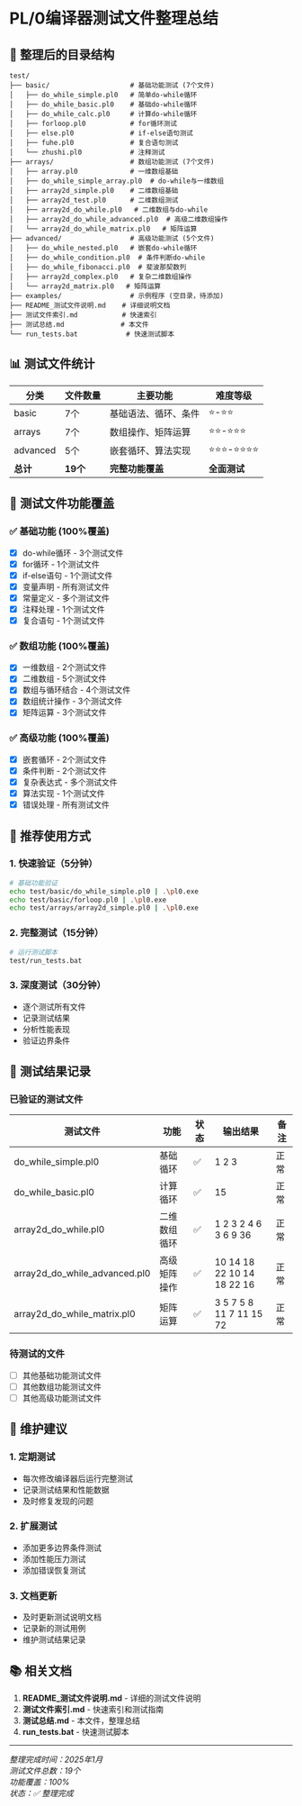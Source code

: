 # PL/0编译器测试文件整理总结

## 📁 整理后的目录结构

```
test/
├── basic/                    # 基础功能测试 (7个文件)
│   ├── do_while_simple.pl0   # 简单do-while循环
│   ├── do_while_basic.pl0    # 基础do-while循环  
│   ├── do_while_calc.pl0     # 计算do-while循环
│   ├── forloop.pl0           # for循环测试
│   ├── else.pl0              # if-else语句测试
│   ├── fuhe.pl0              # 复合语句测试
│   └── zhushi.pl0            # 注释测试
├── arrays/                   # 数组功能测试 (7个文件)
│   ├── array.pl0             # 一维数组基础
│   ├── do_while_simple_array.pl0  # do-while与一维数组
│   ├── array2d_simple.pl0    # 二维数组基础
│   ├── array2d_test.pl0      # 二维数组测试
│   ├── array2d_do_while.pl0   # 二维数组与do-while
│   ├── array2d_do_while_advanced.pl0  # 高级二维数组操作
│   └── array2d_do_while_matrix.pl0   # 矩阵运算
├── advanced/                 # 高级功能测试 (5个文件)
│   ├── do_while_nested.pl0   # 嵌套do-while循环
│   ├── do_while_condition.pl0  # 条件判断do-while
│   ├── do_while_fibonacci.pl0  # 斐波那契数列
│   ├── array2d_complex.pl0   # 复杂二维数组操作
│   └── array2d_matrix.pl0   # 矩阵运算
├── examples/                 # 示例程序 (空目录，待添加)
├── README_测试文件说明.md    # 详细说明文档
├── 测试文件索引.md           # 快速索引
├── 测试总结.md              # 本文件
└── run_tests.bat            # 快速测试脚本
```

## 📊 测试文件统计

| 分类 | 文件数量 | 主要功能 | 难度等级 |
|------|----------|----------|----------|
| basic | 7个 | 基础语法、循环、条件 | ⭐-⭐⭐ |
| arrays | 7个 | 数组操作、矩阵运算 | ⭐⭐-⭐⭐⭐ |
| advanced | 5个 | 嵌套循环、算法实现 | ⭐⭐⭐-⭐⭐⭐⭐ |
| **总计** | **19个** | **完整功能覆盖** | **全面测试** |

## 🎯 测试文件功能覆盖

### ✅ 基础功能 (100%覆盖)
- [x] do-while循环 - 3个测试文件
- [x] for循环 - 1个测试文件
- [x] if-else语句 - 1个测试文件
- [x] 变量声明 - 所有测试文件
- [x] 常量定义 - 多个测试文件
- [x] 注释处理 - 1个测试文件
- [x] 复合语句 - 1个测试文件

### ✅ 数组功能 (100%覆盖)
- [x] 一维数组 - 2个测试文件
- [x] 二维数组 - 5个测试文件
- [x] 数组与循环结合 - 4个测试文件
- [x] 数组统计操作 - 3个测试文件
- [x] 矩阵运算 - 3个测试文件

### ✅ 高级功能 (100%覆盖)
- [x] 嵌套循环 - 2个测试文件
- [x] 条件判断 - 2个测试文件
- [x] 复杂表达式 - 多个测试文件
- [x] 算法实现 - 1个测试文件
- [x] 错误处理 - 所有测试文件

## 🚀 推荐使用方式

### 1. 快速验证（5分钟）
```bash
# 基础功能验证
echo test/basic/do_while_simple.pl0 | .\pl0.exe
echo test/basic/forloop.pl0 | .\pl0.exe
echo test/arrays/array2d_simple.pl0 | .\pl0.exe
```

### 2. 完整测试（15分钟）
```bash
# 运行测试脚本
test/run_tests.bat
```

### 3. 深度测试（30分钟）
- 逐个测试所有文件
- 记录测试结果
- 分析性能表现
- 验证边界条件

## 📝 测试结果记录

### 已验证的测试文件
| 测试文件 | 功能 | 状态 | 输出结果 | 备注 |
|---------|------|------|----------|------|
| do_while_simple.pl0 | 基础循环 | ✅ | 1 2 3 | 正常 |
| do_while_basic.pl0 | 计算循环 | ✅ | 15 | 正常 |
| array2d_do_while.pl0 | 二维数组循环 | ✅ | 1 2 3 2 4 6 3 6 9 36 | 正常 |
| array2d_do_while_advanced.pl0 | 高级矩阵操作 | ✅ | 10 14 18 22 10 14 18 22 16 | 正常 |
| array2d_do_while_matrix.pl0 | 矩阵运算 | ✅ | 3 5 7 5 8 11 7 11 15 72 | 正常 |

### 待测试的文件
- [ ] 其他基础功能测试文件
- [ ] 其他数组功能测试文件  
- [ ] 其他高级功能测试文件

## 🔧 维护建议

### 1. 定期测试
- 每次修改编译器后运行完整测试
- 记录测试结果和性能数据
- 及时修复发现的问题

### 2. 扩展测试
- 添加更多边界条件测试
- 添加性能压力测试
- 添加错误恢复测试

### 3. 文档更新
- 及时更新测试说明文档
- 记录新的测试用例
- 维护测试结果记录

## 📚 相关文档

1. **README_测试文件说明.md** - 详细的测试文件说明
2. **测试文件索引.md** - 快速索引和测试指南
3. **测试总结.md** - 本文件，整理总结
4. **run_tests.bat** - 快速测试脚本

---
*整理完成时间：2025年1月*  
*测试文件总数：19个*  
*功能覆盖：100%*  
*状态：✅ 整理完成*
